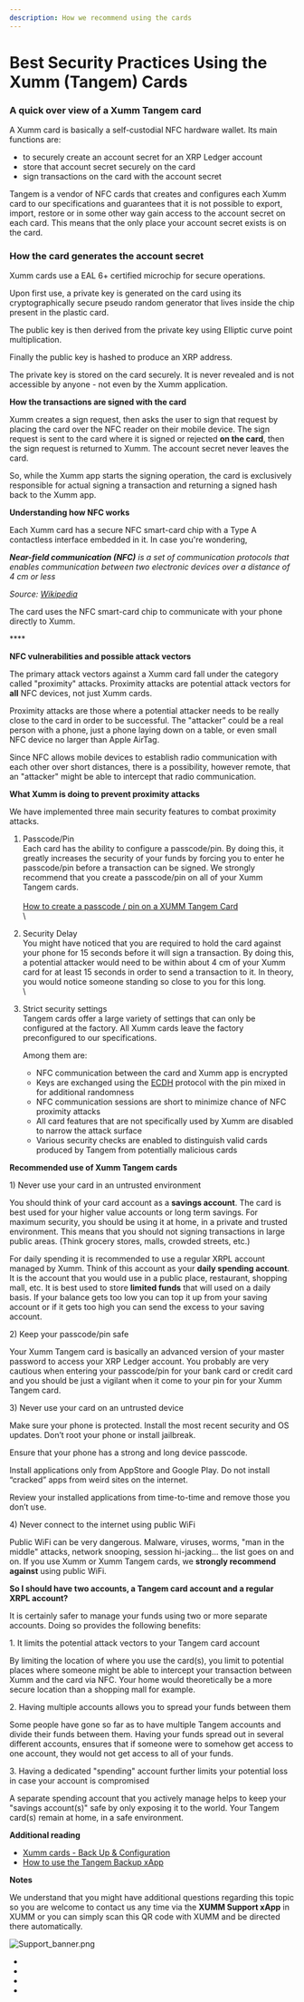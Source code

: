 ```yaml
---
description: How we recommend using the cards
---
```


# Best Security Practices Using the Xumm (Tangem) Cards

### **A quick over view of a Xumm Tangem card**

A Xumm card is basically a self-custodial NFC hardware wallet. Its main functions are:

* to securely create an account secret for an XRP Ledger account
* store that account secret securely on the card
* sign transactions on the card with the account secret

Tangem is a vendor of NFC cards that creates and configures each Xumm card to our specifications and guarantees that it is not possible to export, import, restore or in some other way gain access to the account secret on each card. This means that the only place your account secret exists is on the card.&#x20;

### **How the card generates the account secret**

Xumm cards use a EAL 6+ certified microchip for secure operations.&#x20;

Upon first use, a private key is generated on the card using its cryptographically secure pseudo random generator that lives inside the chip present in the plastic card.

The public key is then derived from the private key using Elliptic curve point multiplication.

Finally the public key is hashed to produce an XRP address.

The private key is stored on the card securely. It is never revealed and is not accessible by anyone - not even by the Xumm application.

&#x20;

**How the transactions are signed with the card**

Xumm creates a sign request, then asks the user to sign that request by placing the card over the NFC reader on their mobile device. The sign request is sent to the card where it is signed or rejected **on the card**, then the sign request is returned to Xumm. The account secret never leaves the card.&#x20;

So, while the Xumm app starts the signing operation, the card is exclusively responsible for actual signing a transaction and returning a signed hash back to the Xumm app.

&#x20;

**Understanding how NFC works**

Each Xumm card has a secure NFC smart-card chip with a Type A contactless interface embedded in it.  In case you're wondering,

_**Near-field communication (NFC)** is a set of communication protocols that enables communication between two electronic devices over a distance of 4 cm or less_

_Source:_ [_Wikipedia_](https://en.wikipedia.org/wiki/Near-field\_communication)

The card uses the NFC smart-card chip to communicate with your phone directly to Xumm.

&#x20;****&#x20;

**NFC vulnerabilities and possible attack vectors**

The primary attack vectors against a Xumm card fall under the category called "proximity" attacks. Proximity attacks are potential attack vectors for **all** NFC devices, not just Xumm cards.

Proximity attacks are those where a potential attacker needs to be really close to the card in order to be successful. The "attacker” could be a real person with a phone, just a phone laying down on a table, or even small NFC device no larger than Apple AirTag.

Since NFC allows mobile devices to establish radio communication with each other over short distances, there is a possibility, however remote, that an "attacker" might be able to intercept that radio communication.

&#x20;

**What Xumm is doing to prevent proximity attacks**

We have implemented three main security features to combat proximity attacks.

1. Passcode/Pin\
   Each card has the ability to configure a passcode/pin. By doing this, it greatly increases the security of your funds by forcing you to enter he passcode/pin before a transaction can be signed. We strongly recommend that you create a passcode/pin on all of your Xumm Tangem cards. \
   \
   [How to create a passcode / pin on a XUMM Tangem Card](https://support.xumm.app/hc/en-us/articles/4420121249938)\
   \

2. Security Delay\
   You might have noticed that you are required to hold the card against your phone for 15 seconds before it will sign a transaction. By doing this, a potential attacker would need to be within about 4 cm of your Xumm card for at least 15 seconds in order to send a transaction to it. In theory, you would notice someone standing so close to you for this long. \
   \

3.  Strict security settings\
    Tangem cards offer a large variety of settings that can only be configured at the factory. All Xumm cards leave the factory preconfigured to our specifications.&#x20;

    Among them are:&#x20;

    * NFC communication between the card and Xumm app is encrypted
    * Keys are exchanged using the [ECDH](https://en.wikipedia.org/wiki/Elliptic-curve\_Diffie%E2%80%93Hellman) protocol with the pin mixed in for additional randomness
    * NFC communication sessions are short to minimize chance of NFC proximity attacks
    * All card features that are not specifically used by Xumm are disabled to narrow the attack surface
    * Various security checks are enabled to distinguish valid cards produced by Tangem from potentially malicious cards&#x20;

&#x20;

**Recommended use of Xumm Tangem cards**

1\) Never use your card in an untrusted environment

You should think of your card account as a **savings account**. The card is best used for your higher value accounts or long term savings. For maximum security, you should be using it at home, in a private and trusted environment.  This means that you should not signing transactions in large public areas. (Think grocery stores, malls, crowded streets, etc.)

For daily spending it is recommended to use a regular XRPL account managed by Xumm. Think of this account as your **daily spending account**. It is the account that you would use in a public place, restaurant, shopping mall, etc. It is best used to store **limited funds** that will used on a daily basis. If your balance gets too low you can top it up from your saving account or if it gets too high you can send the excess to your saving account.

&#x20;

2\) Keep your passcode/pin safe&#x20;

Your Xumm Tangem card is basically an advanced version of your master password to access your XRP Ledger account. You probably are very cautious when entering your passcode/pin for your bank card or credit card and you should be just a vigilant when it come to your pin for your Xumm Tangem card.&#x20;

&#x20;

3\) Never use your card on an untrusted device

Make sure your phone is protected. Install the most recent security and OS updates. Don’t root your phone or install jailbreak.

Ensure that your phone has a strong and long device passcode.

Install applications only from AppStore and Google Play. Do not install “cracked” apps from weird sites on the internet.

Review your installed applications from time-to-time and remove those you don’t use.

4\) Never connect to the internet using public WiFi

Public WiFi can be very dangerous. Malware, viruses, worms, "man in the middle" attacks, network snooping, session hi-jacking... the list goes on and on. If you use Xumm or Xumm Tangem cards, we **strongly recommend against** using public WiFi.

&#x20;

**So I should have two accounts, a Tangem card account and a regular XRPL account?**

It is certainly safer to manage your funds using two or more separate accounts. Doing so provides the following benefits:

&#x20;   1\. It limits the potential attack vectors to your Tangem card account

By limiting the location of where you use the card(s), you limit to potential places where someone might be able to intercept your transaction between Xumm and the card via NFC. Your home would theoretically be a more secure location than a shopping mall for example.&#x20;

&#x20;    2\. Having multiple accounts allows you to spread your funds between them

Some people have gone so far as to have multiple Tangem accounts and divide their funds between them. Having your funds spread out in several different accounts, ensures that if someone were to somehow get access to one account, they would not get access to all of your funds. &#x20;

&#x20;    3\. Having a dedicated "spending" account further limits your potential loss in case your account is compromised

A separate spending account that you actively manage helps to keep your "savings account(s)" safe by only exposing it to the world. Your Tangem card(s) remain at home, in a safe environment.&#x20;

&#x20;

**Additional reading**

* [Xumm cards - Back Up & Configuration](https://support.xumm.app/hc/en-us/articles/4416929335186)
* [How to use the Tangem Backup xApp](https://support.xumm.app/hc/en-us/articles/4417047349394)

&#x20;

**Notes**

We understand that you might have additional questions regarding this topic so you are welcome to contact us any time via the **XUMM Support xApp** in XUMM or you can simply scan this QR code with XUMM and be directed there automatically.

&#x20;

![Support\_banner.png](https://drtc9zr.dlvr.cloud/hc/article\_attachments/4420057706002/Support\_banner.png)

&#x20;

*
* &#x20;
*
* &#x20;
